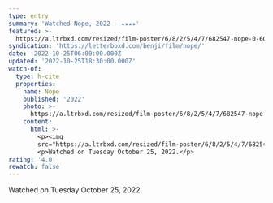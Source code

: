 ```yaml
---
type: entry
summary: 'Watched Nope, 2022 - ★★★★'
featured: >-
  https://a.ltrbxd.com/resized/film-poster/6/8/2/5/4/7/682547-nope-0-600-0-900-crop.jpg?v=d6a6158cc3
syndication: 'https://letterboxd.com/benji/film/nope/'
date: '2022-10-25T06:00:00.000Z'
updated: '2022-10-25T18:30:00.000Z'
watch-of:
  type: h-cite
  properties:
    name: Nope
    published: '2022'
    photo: >-
      https://a.ltrbxd.com/resized/film-poster/6/8/2/5/4/7/682547-nope-0-600-0-900-crop.jpg?v=d6a6158cc3
    content:
      html: >-
        <p><img
        src="https://a.ltrbxd.com/resized/film-poster/6/8/2/5/4/7/682547-nope-0-600-0-900-crop.jpg?v=d6a6158cc3"/></p>
        <p>Watched on Tuesday October 25, 2022.</p>
rating: '4.0'
rewatch: false
---
```

Watched on Tuesday October 25, 2022.
